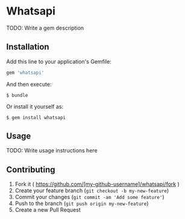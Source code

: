 # Whatsapi

TODO: Write a gem description

## Installation

Add this line to your application's Gemfile:

```ruby
gem 'whatsapi'
```

And then execute:

    $ bundle

Or install it yourself as:

    $ gem install whatsapi

## Usage

TODO: Write usage instructions here

## Contributing

1. Fork it ( https://github.com/[my-github-username]/whatsapi/fork )
2. Create your feature branch (`git checkout -b my-new-feature`)
3. Commit your changes (`git commit -am 'Add some feature'`)
4. Push to the branch (`git push origin my-new-feature`)
5. Create a new Pull Request
